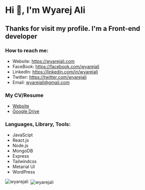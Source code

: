 # Hi 👋, I'm Wyarej Ali

## Thanks for visit my profile. I'm a Front-end developer

### How to reach me:
- Website: https://wyarejali.com
- FaceBook: https://facebook.com/wyarejali
- LinkedIn: https://linkedin.com/in/wyarejali
- Twitter: https://twitter.com/wyarejali
- Email: [wyarejali@gmail.com](mailto:wyarejali@gmail.com)

### My CV/Resume
- [Website](https://wyarejali.com/resume)
- [Google Drive](https://drive.google.com/file/d/1F9tvsRgnFczCArDRLyzYlwe7LPDeaPcY/view?usp=sharing)

### Languages, Library, Tools:
- JavaScipt
- React.js
- Node.js
- MongoDB
- Express
- Tailwindcss
- Metarial UI
- WordPress


<p><img align="left" src="https://github-readme-stats.vercel.app/api/top-langs?username=wyarejali&show_icons=true&locale=en&layout=compact" alt="wyarejali" /></p>

<p>&nbsp;<img align="center" src="https://github-readme-stats.vercel.app/api?username=wyarejali&show_icons=true&locale=en" alt="wyarejali" /></p>
